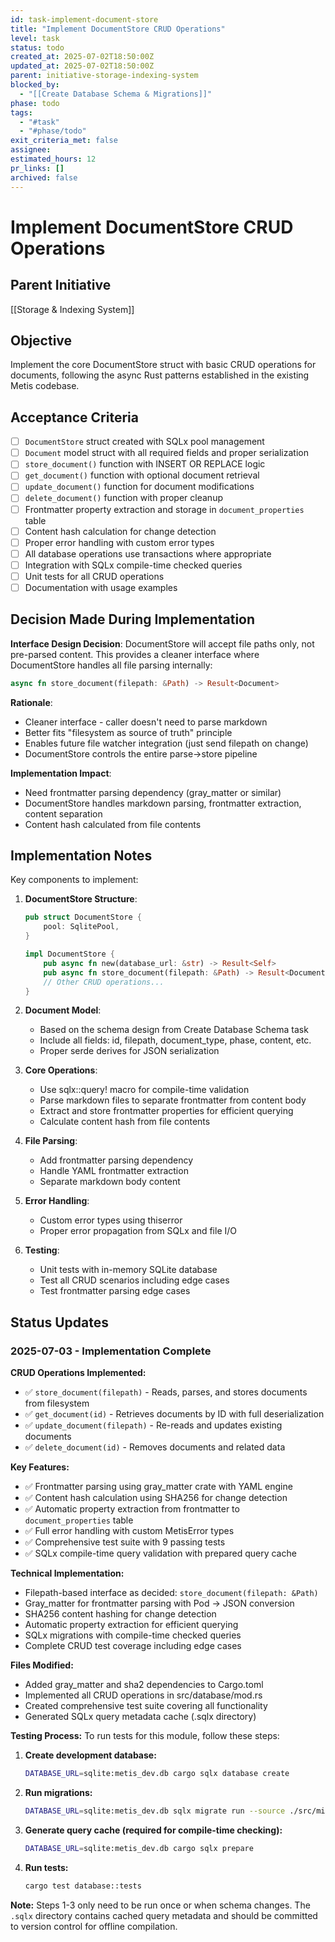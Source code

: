 ```yaml
---
id: task-implement-document-store
title: "Implement DocumentStore CRUD Operations"
level: task
status: todo
created_at: 2025-07-02T18:50:00Z
updated_at: 2025-07-02T18:50:00Z
parent: initiative-storage-indexing-system
blocked_by: 
  - "[[Create Database Schema & Migrations]]"
phase: todo
tags:
  - "#task"
  - "#phase/todo"
exit_criteria_met: false
assignee: 
estimated_hours: 12
pr_links: []
archived: false
---
```


# Implement DocumentStore CRUD Operations

## Parent Initiative

[[Storage & Indexing System]]

## Objective

Implement the core DocumentStore struct with basic CRUD operations for documents, following the async Rust patterns established in the existing Metis codebase.

## Acceptance Criteria

- [ ] `DocumentStore` struct created with SQLx pool management
- [ ] `Document` model struct with all required fields and proper serialization
- [ ] `store_document()` function with INSERT OR REPLACE logic
- [ ] `get_document()` function with optional document retrieval
- [ ] `update_document()` function for document modifications
- [ ] `delete_document()` function with proper cleanup
- [ ] Frontmatter property extraction and storage in `document_properties` table
- [ ] Content hash calculation for change detection
- [ ] Proper error handling with custom error types
- [ ] All database operations use transactions where appropriate
- [ ] Integration with SQLx compile-time checked queries
- [ ] Unit tests for all CRUD operations
- [ ] Documentation with usage examples

## Decision Made During Implementation

**Interface Design Decision**: DocumentStore will accept file paths only, not pre-parsed content. This provides a cleaner interface where DocumentStore handles all file parsing internally:

```rust
async fn store_document(filepath: &Path) -> Result<Document>
```

**Rationale**:
- Cleaner interface - caller doesn't need to parse markdown
- Better fits "filesystem as source of truth" principle
- Enables future file watcher integration (just send filepath on change)
- DocumentStore controls the entire parse->store pipeline

**Implementation Impact**:
- Need frontmatter parsing dependency (gray_matter or similar)
- DocumentStore handles markdown parsing, frontmatter extraction, content separation
- Content hash calculated from file contents

## Implementation Notes

Key components to implement:

1. **DocumentStore Structure**:
   ```rust
   pub struct DocumentStore {
       pool: SqlitePool,
   }
   
   impl DocumentStore {
       pub async fn new(database_url: &str) -> Result<Self>
       pub async fn store_document(filepath: &Path) -> Result<Document>
       // Other CRUD operations...
   }
   ```

2. **Document Model**:
   - Based on the schema design from Create Database Schema task
   - Include all fields: id, filepath, document_type, phase, content, etc.
   - Proper serde derives for JSON serialization

3. **Core Operations**:
   - Use sqlx::query! macro for compile-time validation
   - Parse markdown files to separate frontmatter from content body
   - Extract and store frontmatter properties for efficient querying
   - Calculate content hash from file contents

4. **File Parsing**:
   - Add frontmatter parsing dependency
   - Handle YAML frontmatter extraction
   - Separate markdown body content

5. **Error Handling**:
   - Custom error types using thiserror
   - Proper error propagation from SQLx and file I/O

6. **Testing**:
   - Unit tests with in-memory SQLite database
   - Test all CRUD scenarios including edge cases
   - Test frontmatter parsing edge cases

## Status Updates

### 2025-07-03 - Implementation Complete

**CRUD Operations Implemented:**
- ✅ `store_document(filepath)` - Reads, parses, and stores documents from filesystem
- ✅ `get_document(id)` - Retrieves documents by ID with full deserialization
- ✅ `update_document(filepath)` - Re-reads and updates existing documents
- ✅ `delete_document(id)` - Removes documents and related data

**Key Features:**
- ✅ Frontmatter parsing using gray_matter crate with YAML engine
- ✅ Content hash calculation using SHA256 for change detection
- ✅ Automatic property extraction from frontmatter to `document_properties` table
- ✅ Full error handling with custom MetisError types
- ✅ Comprehensive test suite with 9 passing tests
- ✅ SQLx compile-time query validation with prepared query cache

**Technical Implementation:**
- Filepath-based interface as decided: `store_document(filepath: &Path)`
- Gray_matter for frontmatter parsing with Pod → JSON conversion
- SHA256 content hashing for change detection
- Automatic property extraction for efficient querying
- SQLx migrations with compile-time checked queries
- Complete CRUD test coverage including edge cases

**Files Modified:**
- Added gray_matter and sha2 dependencies to Cargo.toml
- Implemented all CRUD operations in src/database/mod.rs
- Created comprehensive test suite covering all functionality
- Generated SQLx query metadata cache (.sqlx directory)

**Testing Process:**
To run tests for this module, follow these steps:

1. **Create development database:**
   ```bash
   DATABASE_URL=sqlite:metis_dev.db cargo sqlx database create
   ```

2. **Run migrations:**
   ```bash
   DATABASE_URL=sqlite:metis_dev.db sqlx migrate run --source ./src/migrations
   ```

3. **Generate query cache (required for compile-time checking):**
   ```bash
   DATABASE_URL=sqlite:metis_dev.db cargo sqlx prepare
   ```

4. **Run tests:**
   ```bash
   cargo test database::tests
   ```

**Note:** Steps 1-3 only need to be run once or when schema changes. The `.sqlx` directory contains cached query metadata and should be committed to version control for offline compilation.